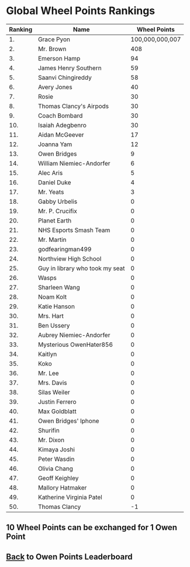 # Global Wheel Points Rankings

|Ranking|Name|Wheel Points|
| ----------- | ----------- | ----------- |
|1.|Grace Pyon|100,000,000,007|
|2.|Mr. Brown|408|
|3.|Emerson Hamp|94|
|4.|James Henry Southern|59|
|5.|Saanvi Chingireddy|58|
|6.|Avery Jones|40|
|7.|Rosie|30|
|8.|Thomas Clancy's Airpods|30|
|9.|Coach Bombard|30|
|10.|Isaiah Adegbenro|30|
|11.|Aidan McGeever|17|
|12.|Joanna Yam|12|
|13.|Owen Bridges|9|
|14.|William Niemiec-Andorfer|6|
|15.|Alec Aris|5|
|16.|Daniel Duke|4|
|17.|Mr. Yeats|3|
|18.|Gabby Urbelis|0|
|19.|Mr. P. Crucifix|0|
|20.|Planet Earth|0|
|21.|NHS Esports Smash Team|0|
|22.|Mr. Martin|0|
|23.|godfearingman499|0|
|24.|Northview High School|0|
|25.|Guy in library who took my seat|0|
|26.|Wasps|0|
|27.|Sharleen Wang|0|
|28.|Noam Kolt|0|
|29.|Katie Hanson|0|
|30.|Mrs. Hart|0|
|31.|Ben Ussery|0|
|32.|Aubrey Niemiec-Andorfer|0|
|33.|Mysterious OwenHater856|0|
|34.|Kaitlyn|0|
|35.|Koko|0|
|36.|Mr. Lee|0|
|37.|Mrs. Davis|0|
|38.|Silas Weiler|0|
|39.|Justin Ferrero|0|
|40.|Max Goldblatt|0|
|41.|Owen Bridges' Iphone|0|
|42.|Shurifin|0|
|43.|Mr. Dixon|0|
|44.|Kimaya Joshi|0|
|45.|Peter Wasdin|0|
|46.|Olivia Chang|0|
|47.|Geoff Keighley|0|
|48.|Mallory Hatmaker|0|
|49.|Katherine Virginia Patel|0|
|50.|Thomas Clancy|-1|

## 10 Wheel Points can be exchanged for 1 Owen Point

## [Back](../) to Owen Points Leaderboard
